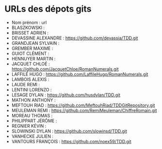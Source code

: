 # URLs des dépots gits

* Nom prénom : url
* BLASZKOWSKI :
* BRISSET	ADRIEN :
* DEVASSINE	ALEXANDRE : https://github.com/devassia/TDD.git
* GRANDJEAN	SYLVAIN :
* GREMBER	MAXIME :
* GUIOT	CLÉMENT :
* HENNUYER	MARTIN :
* JACQUET	CHLOÉ : https://github.com/JacquetChloe/RomanNumerals.git
* LAFFILÉ	HUGO : https://github.com/LaffileHugo/RomanNumerals.git
* LAMBOIS	ALEXIS :
* LAUDE	REMI :
* LENTINI	LORENZO :
* LESAGE	DYLAN : https://github.com/husdylan/TDD.git
* MATHON	ANTHONY :
* MEFTOUH	RIAD : https://github.com/MeftouhRiad/TDDGitRepository.git
* MEULEMAN	REMI : https://github.com/RemiMeuleman/ChiffreRomain.git
* MOREAU	THOMAS :
* PHILIPPART	JÉRÔME :
* REGNIER	KÉVIN :
* SLOWINSKI	DYLAN : https://github.com/slowinsd/TDD.git
* VANHECKE	JULIEN :
* VANTOURS	FRANÇOIS : https://github.com/noex59/TDD.git
